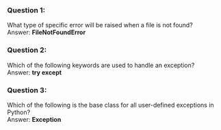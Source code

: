 ### Question 1:

What type of specific error will be raised when a file is not found?\
Answer: **FileNotFoundError**

### Question 2:

Which of the following keywords are used to handle an exception?\
Answer: **try except**

### Question 3:

Which of the following is the base class for all user-defined exceptions in Python?\
Answer: **Exception**
